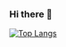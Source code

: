 ### Hi there 👋

[![Top Langs](https://github-readme-stats.vercel.app/api/top-langs/?username=softmagnet)](https://github.com/softmagnet/github-readme-stats)
